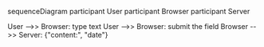 sequenceDiagram
  participant User
  participant Browser
  participant Server
  
  User -->> Browser: type text
  User -->> Browser: submit the field
  Browser -->> Server: {"content:", "date"}
